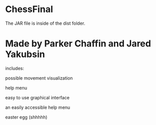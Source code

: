 # ChessFinal

The JAR file is inside of the dist folder.

# Made by Parker Chaffin and Jared Yakubsin

includes:

possible movement visualization

help menu

easy to use graphical interface

an easily accessible help menu

easter egg (shhhhh)
